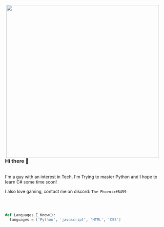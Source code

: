 <img align='right' src="https://media.giphy.com/media/wwg1suUiTbCY8H8vIA/giphy-downsized-large.gif" width="500"> 

### Hi there 👋
<br>
I'm a guy with an interest in Tech. 
I'm Trying to master Python and I hope to learn C# some time soon!

I also love gaming, contact me on discord: `The Phoenix#8459`

<br><br>
```python
def Languages_I_Know():
  languages = ['Python', 'javascript', 'HTML', 'CSS']
```
  <br>

